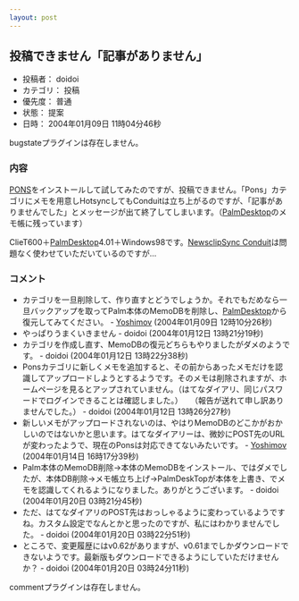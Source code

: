 ```yaml
---
layout: post
---
```

<h2>投稿できません「記事がありません」</h2>
<ul>
<li>投稿者： doidoi</li>
<li>カテゴリ： 投稿</li>
<li>優先度： 普通</li>
<li>状態： 提案</li>
<li>日時： 2004年01月09日 11時04分46秒</li>
</ul>
<p><span class="error">bugstateプラグインは存在しません。</span> </p>
<h3>内容</h3>
<p><a href="/?page=PostnoteSync+Conduit" class="wikipage">PONS</a>をインストールして試してみたのですが、投稿できません。「Pons」カテゴリにメモを用意しHotsyncしてもConduitは立ち上がるのですが、「記事がありませんでした」とメッセージが出て終了してしまいます。（<a href="http://www.palm-japan.com/support/downloads/">PalmDesktop</a>のメモ帳に残っています）</p>
<p>ClieT600＋<a href="http://www.palm-japan.com/support/downloads/">PalmDesktop</a>4.01＋Windows98です。<a href="/?page=NewsclipSync+Conduit" class="wikipage">NewsclipSync Conduit</a>は問題なく使わせていただいているのですが…</p>
<h3>コメント</h3>
<ul>
<li>カテゴリを一旦削除して、作り直すとどうでしょうか。それでもだめなら一旦バックアップを取ってPalm本体のMemoDBを削除し、<a href="http://www.palm-japan.com/support/downloads/">PalmDesktop</a>から復元してみてください。 - <a href="/?page=Yoshimov" class="wikipage">Yoshimov</a> (2004年01月09日 12時10分26秒)</li>
<li>やっぱりうまくいきません - doidoi (2004年01月12日 13時21分19秒)</li>
<li>カテゴリを作成し直す、MemoDBの復元どちらもやりましたがダメのようです。 - doidoi (2004年01月12日 13時22分38秒)</li>
<li>Ponsカテゴリに新しくメモを追加すると、その前からあったメモだけを認識してアップロードしようとするようです。そのメモは削除されますが、ホームページを見るとアップされていません。（はてなダイアリ、同じパスワードでログインできることは確認しました。）　　（報告が送れて申し訳ありませんでした。） - doidoi (2004年01月12日 13時26分27秒)</li>
<li>新しいメモがアップロードされないのは、やはりMemoDBのどこかがおかしいのではないかと思います。はてなダイアリーは、微妙にPOST先のURLが変わったようで、現在のPonsは対応できてないみたいです。 - <a href="/?page=Yoshimov" class="wikipage">Yoshimov</a> (2004年01月14日 16時17分39秒)</li>
<li>Palm本体のMemoDB削除-&gt;本体のMemoDBをインストール、ではダメでしたが、本体DB削除-&gt;メモ帳立ち上げ-&gt;PalmDeskTopが本体を上書き、でメモを認識してくれるようになりました。ありがとうございます。 - doidoi (2004年01月20日 03時21分45秒)</li>
<li>ただ、はてなダイアリのPOST先はおっしゃるように変わっているようですね。カスタム設定でなんとかと思ったのですが、私にはわかりませんでした。 - doidoi (2004年01月20日 03時22分51秒)</li>
<li>ところで、変更履歴にはv0.62がありますが、v0.61までしかダウンロードできないようです。最新版もダウンロードできるようにしていただけませんか？ - doidoi (2004年01月20日 03時24分11秒)</li>
</ul>
<p><span class="error">commentプラグインは存在しません。</span> </p>
